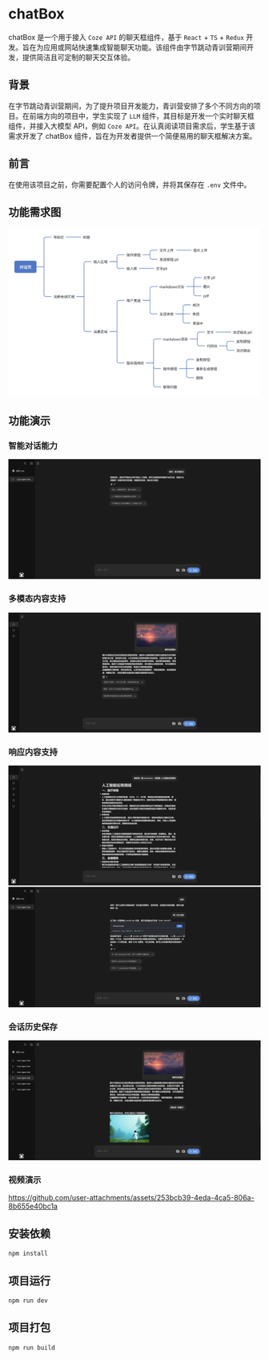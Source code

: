 # chatBox

chatBox 是一个用于接入 `Coze API` 的聊天框组件，基于 `React` + `TS` + `Redux` 开发。旨在为应用或网站快速集成智能聊天功能。该组件由字节跳动青训营期间开发，提供简洁且可定制的聊天交互体验。

## 背景

在字节跳动青训营期间，为了提升项目开发能力，青训营安排了多个不同方向的项目。在前端方向的项目中，学生实现了 `LLM` 组件，其目标是开发一个实时聊天框组件，并接入大模型 API，例如 `Coze API`。在认真阅读项目需求后，学生基于该需求开发了 chatBox 组件，旨在为开发者提供一个简便易用的聊天框解决方案。

## 前言

在使用该项目之前，你需要配置个人的访问令牌，并将其保存在 `.env` 文件中。


## 功能需求图

![项目图片](src/assets/mindMap.jpg)

## 功能演示

### 智能对话能力
![项目图片](src/assets/dialog.jpg)

### 多模态内容支持

![项目图片](src/assets/multimodal.jpg)

### 响应内容支持

![项目图片](src/assets/markdown.jpg)
![项目图片](src/assets/historyChat.jpg)

### 会话历史保存

![项目图片](src/assets/historyConversation.jpg)

### 视频演示

https://github.com/user-attachments/assets/253bcb39-4eda-4ca5-806a-8b655e40bc1a

## 安装依赖
```sh
npm install
```
## 项目运行

```sh
npm run dev
```
## 项目打包
```sh
npm run build
```


